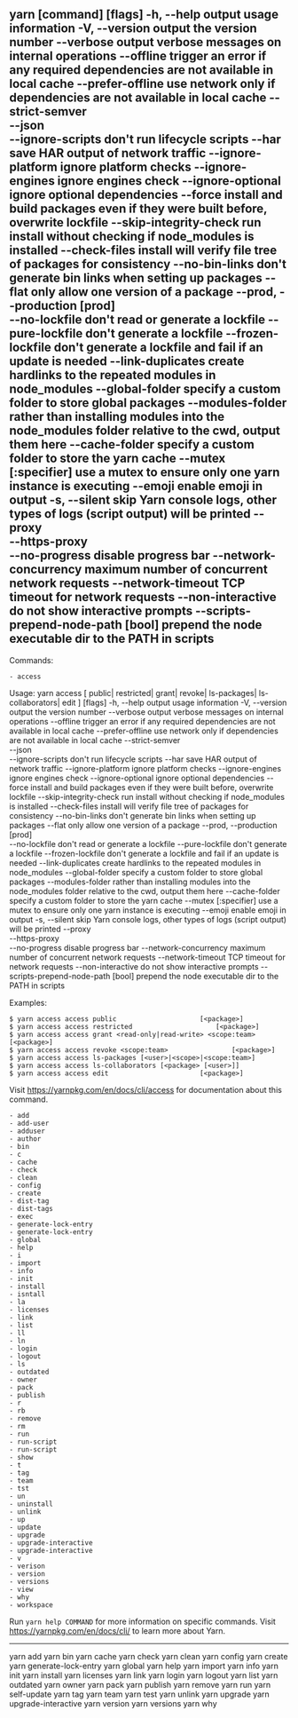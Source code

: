 yarn 
	[command] 
	[flags]
-h, 	--help   			output usage information
-V, 	--version                       output the version number
   	--verbose                       output verbose messages on internal operations
    	--offline                       trigger an error if any required dependencies are not available in local cache
    	--prefer-offline                use network only if dependencies are not available in local cache
    	--strict-semver                     
    	--json                              
    	--ignore-scripts                    don't run lifecycle scripts
    	--har                               save HAR output of network traffic
    --ignore-platform                   ignore platform checks
    --ignore-engines                    ignore engines 	check
    --ignore-optional                   ignore optional dependencies
    --force                             install and build packages even if they were built before, overwrite lockfile
    --skip-integrity-check              run install without checking if node_modules is installed
    --check-files                       install will verify file tree of packages for consistency
    --no-bin-links                      don't generate bin links when setting up packages
    --flat                              only allow one version of a package
    --prod, --production [prod]         
    --no-lockfile                       don't read or generate a lockfile
    --pure-lockfile                     don't generate a lockfile
    --frozen-lockfile                   don't generate a lockfile and fail if an update is needed
    --link-duplicates                   create hardlinks to the repeated modules in node_modules
    --global-folder <path>              specify a custom folder to store global packages
    --modules-folder <path>             rather than installing modules into the node_modules folder relative to the cwd, output them here
    --cache-folder <path>               specify a custom folder to store the yarn cache
    --mutex <type>[:specifier]          use a mutex to ensure only one yarn instance is executing
    --emoji                             enable emoji in output
    -s, --silent                        skip Yarn console logs, other types of logs (script output) will be printed
    --proxy <host>                      
    --https-proxy <host>                
    --no-progress                       disable progress bar
    --network-concurrency <number>      maximum number of concurrent network requests
    --network-timeout <milliseconds>    TCP timeout for network requests
    --non-interactive                   do not show interactive prompts
    --scripts-prepend-node-path [bool]  prepend the node executable dir to the PATH in scripts
---
  Commands:

    - access
	
  Usage: yarn access [
			public|
			restricted|
			grant|
			revoke|
			ls-packages|
			ls-collaborators|
			edit
		] 
		[flags]
    -h, --help                          output usage information
    -V, --version                       output the version number
    --verbose                           output verbose messages on internal operations
    --offline                           trigger an error if any required dependencies are not available in local cache
    --prefer-offline                    use network only if dependencies are not available in local cache
    --strict-semver                     
    --json                              
    --ignore-scripts                    don't run lifecycle scripts
    --har                               save HAR output of network traffic
    --ignore-platform                   ignore platform checks
    --ignore-engines                    ignore engines check
    --ignore-optional                   ignore optional dependencies
    --force                             install and build packages even if they were built before, overwrite lockfile
    --skip-integrity-check              run install without checking if node_modules is installed
    --check-files                       install will verify file tree of packages for consistency
    --no-bin-links                      don't generate bin links when setting up packages
    --flat                              only allow one version of a package
    --prod, --production [prod]         
    --no-lockfile                       don't read or generate a lockfile
    --pure-lockfile                     don't generate a lockfile
    --frozen-lockfile                   don't generate a lockfile and fail if an update is needed
    --link-duplicates                   create hardlinks to the repeated modules in node_modules
    --global-folder <path>              specify a custom folder to store global packages
    --modules-folder <path>             rather than installing modules into the node_modules folder relative to the cwd, output them here
    --cache-folder <path>               specify a custom folder to store the yarn cache
    --mutex <type>[:specifier]          use a mutex to ensure only one yarn instance is executing
    --emoji                             enable emoji in output
    -s, --silent                        skip Yarn console logs, other types of logs (script output) will be printed
    --proxy <host>                      
    --https-proxy <host>                
    --no-progress                       disable progress bar
    --network-concurrency <number>      maximum number of concurrent network requests
    --network-timeout <milliseconds>    TCP timeout for network requests
    --non-interactive                   do not show interactive prompts
    --scripts-prepend-node-path [bool]  prepend the node executable dir to the PATH in scripts

  Examples:

    $ yarn access access public 					[<package>]
    $ yarn access access restricted 					[<package>]
    $ yarn access access grant <read-only|read-write> <scope:team> 	[<package>]
    $ yarn access access revoke <scope:team> 				[<package>]
    $ yarn access access ls-packages [<user>|<scope>|<scope:team>]
    $ yarn access access ls-collaborators [<package> [<user>]]
    $ yarn access access edit 						[<package>]

  Visit https://yarnpkg.com/en/docs/cli/access for documentation about this command.

    - add
    - add-user
    - adduser
    - author
    - bin
    - c
    - cache
    - check
    - clean
    - config
    - create
    - dist-tag
    - dist-tags
    - exec
    - generate-lock-entry
    - generate-lock-entry
    - global
    - help
    - i
    - import
    - info
    - init
    - install
    - isntall
    - la
    - licenses
    - link
    - list
    - ll
    - ln
    - login
    - logout
    - ls
    - outdated
    - owner
    - pack
    - publish
    - r
    - rb
    - remove
    - rm
    - run
    - run-script
    - run-script
    - show
    - t
    - tag
    - team
    - tst
    - un
    - uninstall
    - unlink
    - up
    - update
    - upgrade
    - upgrade-interactive
    - upgrade-interactive
    - v
    - verison
    - version
    - versions
    - view
    - why
    - workspace

  Run `yarn help COMMAND` for more information on specific commands.
  Visit https://yarnpkg.com/en/docs/cli/ to learn more about Yarn.

---
yarn add
yarn bin
yarn cache
yarn check
yarn clean
yarn config
yarn create
yarn generate-lock-entry
yarn global
yarn help
yarn import
yarn info
yarn init
yarn install
yarn licenses
yarn link
yarn login
yarn logout
yarn list
yarn outdated
yarn owner
yarn pack
yarn publish
yarn remove
yarn run
yarn self-update
yarn tag
yarn team
yarn test
yarn unlink
yarn upgrade
yarn upgrade-interactive
yarn version
yarn versions
yarn why 
